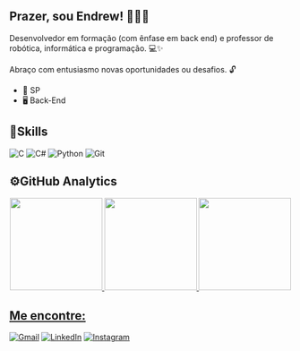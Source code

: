 ## Prazer, sou Endrew! 👨🏻‍💻

Desenvolvedor em formação (com ênfase em back end) e professor de robótica, informática e programação. 💻✨ 

Abraço com entusiasmo novas oportunidades ou desafios. 🔓

- 📍 SP
- 🖥️ Back-End

## 🎯Skills

![C](https://img.shields.io/badge/C-%2300599C.svg?style=flat&logo=c&logoColor=white)
![C#](https://img.shields.io/badge/C%23-%23239.svg?style=flat&logo=csharp&logoColor=white)
![Python](https://img.shields.io/badge/Python-3670A0?style=flat&logo=python&logoColor=ffdd54)
![Git](https://img.shields.io/badge/Git-%23F05033.svg?style=flat&logo=git&logoColor=white)

## ⚙️GitHub Analytics

<div align="center">
  <a href="https://github.com/endrewslvp">
    <img height="165px" src="https://github-readme-stats.vercel.app/api?username=endrewslvp&count_private=true&include_all_commits=true&rank_icon=github&include_all_commits=true&show_icons=true&theme=tokyonight&hide_border=false&show_owner=true"/>
    <img height="165px" src="https://github-readme-stats.vercel.app/api/top-langs/?username=endrewslvp&theme=tokyonight&layout=compact"/>
    <img height="165px" src="https://github-readme-stats.vercel.app/api/wakatime?username=endrewslvp"
  </a>
</div>

## Me encontre:

[![Gmail](https://img.shields.io/badge/Gmail-D14836?style=flat&logo=gmail&logoColor=white)](mailto:endrewslvp@gmail.com)
[![LinkedIn](https://img.shields.io/badge/Linkedin-%230077B5.svg?style=flat&logo=linkedin&logoColor=white)](https://www.linkedin.com/in/endrewslv/)
[![Instagram](https://img.shields.io/badge/Instagram-%23E4405F.svg?style=flat&logo=Instagram&logoColor=white)](https://www.instagram.com/endrewslv/)
